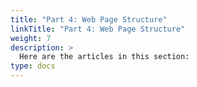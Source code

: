 ```yaml
---
title: "Part 4: Web Page Structure"
linkTitle: "Part 4: Web Page Structure"
weight: 7
description: >
  Here are the articles in this section:
type: docs
---
```


